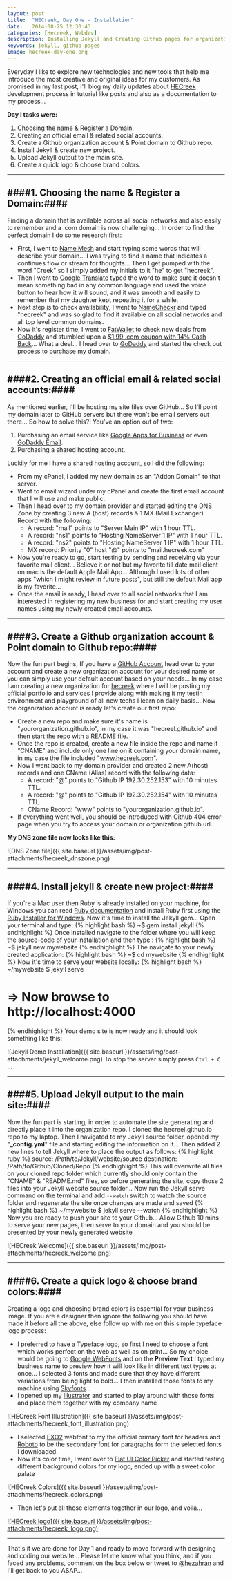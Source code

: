 ```yaml
---
layout: post
title:  "HECreek, Day One - Installation"
date:   2014-08-25 12:30:43
categories: [Hecreek, Webdev]
description: Installing Jekyll and Creating Github pages for organization account
keywords: jekyll, github pages
image: hecreek-day-one.png
---
```

Everyday I like to explore new technologies and new tools that help me introduce the most creative and original ideas for my customers. As promised in my last post, I'll blog my daily updates about [HECreek][hecreek] development process in tutorial like posts and also as a documentation to my process... 

**Day I tasks were:**

1. Choosing the name & Register a Domain.
2. Creating an official email & related social accounts.
3. Create a Github organization account & Point domain to Github repo.
4. Install Jekyll & create new project.
5. Upload Jekyll output to the main site.
6. Create a quick logo & choose brand colors.

---

####1. Choosing the name & Register a Domain:####
---
Finding a domain that is available across all social networks and also easily to remember and a .com domain is now challenging... In order to find the perfect domain I do some research first:

- First, I went to [Name Mesh][namemesh] and start typing some words that will describe your domain... I was trying to find a name that indicates a continues flow or stream for thoughts... Then I get pumped with the word "Creek" so I simply added my initials to it "he" to get "hecreek".
- Then I went to [Google Translate][gtranslate] typed the word to make sure it doesn't mean something bad in any common language and used the voice button to hear how it will sound, and it was smooth and easily to remember that my daughter kept repeating it for a while.
- Next step is to check availability, I went to [NameCheckr][namecheckr] and typed "hecreek" and was so glad to find it available on all social networks and all top level common domains.
- Now it's register time, I went to [FatWallet][fatwallet] to check new deals from [GoDaddy][godaddy] and stumbled upon a [$1.99 .com coupon with 14% Cash Back][cashback]... What a deal... I head over to [GoDaddy][godaddy] and started the check out process to purchase my domain.

---

####2. Creating an official email & related social accounts:####
---
As mentioned earlier, I'll be hosting my site files over GitHub... So I'll point my domain later to GitHub servers but there won't be email servers out there... So how to solve this?! You've an option out of two:

1. Purchasing an email service like [Google Apps for Business][gapps] or even [GoDaddy Email][gomail].
2. Purchasing a shared hosting account.

Luckily for me I have a shared hosting account, so I did the following:

- From my cPanel, I added my new domain as an "Addon Domain" to that server.
- Went to email wizard under my cPanel and create the first email account that I will use and make public.
- Then I head over to my domain provider and started editing the DNS Zone by creating 3 new A (host) records & 1 MX (Mail Exchanger) Record with the following:
	* A record: "mail" points to "Server Main IP" with 1 hour TTL.
	* A record: "ns1" points to "Hosting NameServer 1 IP" with 1 hour TTL.
	* A record: "ns2" points to "Hosting NameServer 1 IP" with 1 hour TTL.
	* MX record: Priority "0" host "@" points to "mail.hecreek.com"
- Now you're ready to go, start testing by sending and receiving via your favorite mail client... Believe it or not but my favorite till date mail client on mac is the default Apple Mail App... Although I used lots of other apps "which I might review in future posts", but still the default Mail app is my favorite...
- Once the email is ready, I head over to all social networks that I am interested in registering my new business for and start creating my user names using my newly created email accounts.

---

####3. Create a Github organization account & Point domain to Github repo:####
---
Now the fun part begins, If you have a [GitHub Account][github] head over to your account and create a new organization account for your desired name or you can simply use your default account based on your needs... In my case I am creating a new organization for [hecreek][hecreek] where I will be posting my official portfolio and services I provide along with making it my testin environment and playground of all new techs I learn on daily basis... Now the organization account is ready let's create our first repo:

- Create a new repo and make sure it's name is "yourorganization.github.io", in my case it was "hecreel.github.io" and then start the repo with a README file.
- Once the repo is created, create a new file inside the repo and name it "CNAME" and include only one line on it containing your domain name, in my case the file included "www.hecreek.com".
- Now I went back to my domain provider and created 2 new A(host) records and one CName (Alias) record with the following data:
	* A record: "@" points to "Github IP 192.30.252.153" with 10 minutes TTL.
	* A record: "@" points to "Github IP 192.30.252.154" with 10 minutes TTL.
	* CName Record: "www" points to "yourorganization.github.io".
- If everything went well, you should be introduced with Github 404 error page when you try to access your domain or organization github url.

**My DNS zone file now looks like this:**

![DNS Zone file]({{ site.baseurl }}/assets/img/post-attachments/hecreek_dnszone.png)

---

####4. Install jekyll & create new project:####
---
If you're a Mac user then Ruby is already installed on your machine, for Windows you can read [Ruby documentation][ruby] and install Ruby first using the [Ruby Installer for Windows][rubyinstall]. Now it's time to install the Jekyll gem... Open your terminal and type:
{% highlight bash %}
~$ gem install jekyll
{% endhighlight %}
Once installed navigate to the folder where you will keep the source-code of your installation and then type :
{% highlight bash %}
~$ jekyll new mywebsite
{% endhighlight %}
The navigate to your newly created application:
{% highlight bash %}
~$ cd mywebsite
{% endhighlight %}
Now it's time to serve your website locally:
{% highlight bash %}
~/mywebsite $ jekyll serve
# => Now browse to http://localhost:4000
{% endhighlight %}
Your demo site is now ready and it should look something like this:

![Jekyll Demo Installation]({{ site.baseurl }}/assets/img/post-attachments/jekyll_welcome.png)
To stop the server simply press <code>Ctrl + C</code> ...

---

####5. Upload Jekyll output to the main site:####
---
Now the fun part is starting, in order to automate the site generating and directly place it into the organization repo. I cloned the hecreel.github.io repo to my laptop. Then I navigated to my Jekyll source folder, opened my "<strong>_config.yml</strong>" file and starting editing the information on it... Then added 2 new lines to tell Jekyll where to place the output as follows:
{% highlight ruby %}
source: /Path/to/Jekyll/website/source
destination: /Path/to/Github/Cloned/Repo
{% endhighlight %}
This will overwrite all files on your cloned repo folder which currently should only contain the "CNAME" & "README.md" files, so before generating the site, copy those 2 files into your Jekyll website source folder... Now run the Jekyll serve command on the terminal and add <code>--watch</code> switch to watch the source folder and regenerate the site once changes are made and saved
{% highlight bash %}
~/mywebsite $ jekyll serve --watch
{% endhighlight %}
Now you are ready to push your site to your Github... Allow Github 10 mins to serve your new pages, then serve to your domain and you should be presented by your newly generated website 

![HECreek Welcome]({{ site.baseurl }}/assets/img/post-attachments/hecreek_welcome.png)

---

####6. Create a quick logo & choose brand colors:####
---
Creating a logo and choosing brand colors is essential for your business image. If you are a designer then ignore the following you should have made it before all the above, else follow up with me on this simple typeface logo process:

- I preferred to have a Typeface logo, so first I need to choose a font which works perfect on the web as well as on print... So my choice would be going to [Google WebFonts][gwebfonts] and on the <strong>Preview Text</strong> I typed my business name to preview how it will look like in different text types at once... I selected 3 fonts and made sure that they have different variations from being light to bold... I then installed those fonts to my machine using [Skyfonts][skyfonts]...
- I opened up my [Illustrator][illustrator] and started to play around with those fonts and place them together with my company name

![HECreek Font Illustration]({{ site.baseurl }}/assets/img/post-attachments/hecreek_font_illustration.png)
- I selected [EXO2][exo2] webfont to my the official primary font for headers and [Roboto][roboto] to be the secondary font for paragraphs form the selected fonts I downloaded.
- Now it's color time, I went over to [Flat UI Color Picker][flatuicolor] and started testing different background colors for my logo, ended up with a sweet color palate

![HECreek Colors]({{ site.baseurl }}/assets/img/post-attachments/hecreek_colors.png)
- Then let's put all those elements together in our logo, and voila...

[![HECreek logo]({{ site.baseurl }}/assets/img/post-attachments/hecreek_logo.png)][hecreekportfolio]

---

That's it we are done for Day 1 and ready to move forward with designing and coding our website... Please let me know what you think, and if you faced any problems, comment on the box below or tweet to [@hezahran][tweet] and I'll get back to you ASAP...


[cashback]: 				http://www.fatwallet.com/GoDaddy-coupons/
[hecreek]: 					http://hecreek.com/
[fatwallet]: 				http://www.fatwallet.com/
[godaddy]: 					http://www.godaddy.com/
[namecheckr]: 			http://www.namecheckr.com/
[namemesh]: 				http://www.namemesh.com/
[gtranslate]: 			http://translate.google.com/
[gapps]: 						http://www.google.com/enterprise/apps/business/
[gomail]: 					https://www.godaddy.com/email/email-hosting.aspx
[github]: 					http://www.github.com/
[ruby]: 						https://www.ruby-lang.org/en/
[rubyinstall]: 			http://rubyinstaller.org
[gwebfonts]: 				http://www.google.com/webfonts
[skyfonts]: 				https://skyfonts.com/
[Illustrator]: 			http://www.adobe.com/mena_en/products/illustrator.html
[exo2]: 						http://www.google.com/fonts/specimen/Exo+2
[roboto]: 					http://www.google.com/fonts/specimen/Roboto
[flatuicolor]: 			http://www.flatuicolorpicker.com
[tweet]: 						http://twitter.com/hezahran
[hecreekportfolio]: /portfolio/hecreek/